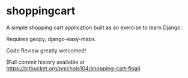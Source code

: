 shoppingcart
============

A simple shopping cart application built as an exercise to learn Django.

Requires geopy, django-easy-maps.

Code Review greatly welcomed!

(Full commit history available at https://bitbucket.org/pnichols104/shopping-cart-final)
